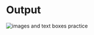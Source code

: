 #  Output

![images and text boxes practice](https://github.com/user-attachments/assets/c7044aa2-aaa8-41c7-a0bf-72ac77331d8a)
